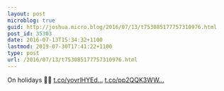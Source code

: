 ```yaml
---
layout: post
microblog: true
guid: http://joshua.micro.blog/2016/07/13/t753085177757310976.html
post_id: 35303
date: 2016-07-13T15:34:32+1100
lastmod: 2019-07-30T17:41:22+1100
type: post
url: /2016/07/13/t753085177757310976.html
---
```

On holidays ✌🏼️ [t.co/yovrlHYEd...](https://t.co/yovrlHYEdo) [t.co/pp2QQK3WW...](https://t.co/pp2QQK3WWb)
